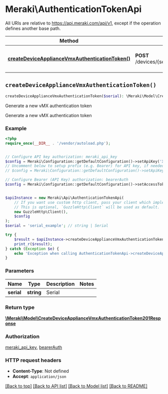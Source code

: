 # Meraki\AuthenticationTokenApi

All URIs are relative to https://api.meraki.com/api/v1, except if the operation defines another base path.

| Method | HTTP request | Description |
| ------------- | ------------- | ------------- |
| [**createDeviceApplianceVmxAuthenticationToken()**](AuthenticationTokenApi.md#createDeviceApplianceVmxAuthenticationToken) | **POST** /devices/{serial}/appliance/vmx/authenticationToken | Generate a new vMX authentication token |


## `createDeviceApplianceVmxAuthenticationToken()`

```php
createDeviceApplianceVmxAuthenticationToken($serial): \Meraki\Model\CreateDeviceApplianceVmxAuthenticationToken201Response
```

Generate a new vMX authentication token

Generate a new vMX authentication token

### Example

```php
<?php
require_once(__DIR__ . '/vendor/autoload.php');


// Configure API key authorization: meraki_api_key
$config = Meraki\Configuration::getDefaultConfiguration()->setApiKey('X-Cisco-Meraki-API-Key', 'YOUR_API_KEY');
// Uncomment below to setup prefix (e.g. Bearer) for API key, if needed
// $config = Meraki\Configuration::getDefaultConfiguration()->setApiKeyPrefix('X-Cisco-Meraki-API-Key', 'Bearer');

// Configure Bearer (API Key) authorization: bearerAuth
$config = Meraki\Configuration::getDefaultConfiguration()->setAccessToken('YOUR_ACCESS_TOKEN');


$apiInstance = new Meraki\Api\AuthenticationTokenApi(
    // If you want use custom http client, pass your client which implements `GuzzleHttp\ClientInterface`.
    // This is optional, `GuzzleHttp\Client` will be used as default.
    new GuzzleHttp\Client(),
    $config
);
$serial = 'serial_example'; // string | Serial

try {
    $result = $apiInstance->createDeviceApplianceVmxAuthenticationToken($serial);
    print_r($result);
} catch (Exception $e) {
    echo 'Exception when calling AuthenticationTokenApi->createDeviceApplianceVmxAuthenticationToken: ', $e->getMessage(), PHP_EOL;
}
```

### Parameters

| Name | Type | Description  | Notes |
| ------------- | ------------- | ------------- | ------------- |
| **serial** | **string**| Serial | |

### Return type

[**\Meraki\Model\CreateDeviceApplianceVmxAuthenticationToken201Response**](../Model/CreateDeviceApplianceVmxAuthenticationToken201Response.md)

### Authorization

[meraki_api_key](../../README.md#meraki_api_key), [bearerAuth](../../README.md#bearerAuth)

### HTTP request headers

- **Content-Type**: Not defined
- **Accept**: `application/json`

[[Back to top]](#) [[Back to API list]](../../README.md#endpoints)
[[Back to Model list]](../../README.md#models)
[[Back to README]](../../README.md)
